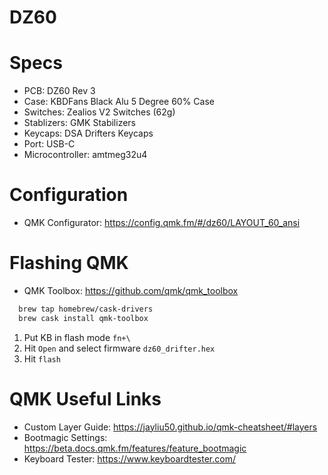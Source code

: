 # DZ60

# Specs
* PCB: DZ60 Rev 3
* Case: KBDFans Black Alu 5 Degree 60% Case
* Switches: Zealios V2 Switches (62g)
* Stablizers: GMK Stabilizers
* Keycaps: DSA Drifters Keycaps
* Port: USB-C
* Microcontroller: amtmeg32u4

# Configuration
* QMK Configurator: https://config.qmk.fm/#/dz60/LAYOUT_60_ansi
# Flashing QMK
* QMK Toolbox: https://github.com/qmk/qmk_toolbox

```sh
  brew tap homebrew/cask-drivers
  brew cask install qmk-toolbox
  ```

  1.  Put KB in flash mode `fn+\`
  2.  Hit `Open` and select firmware `dz60_drifter.hex`
  3.  Hit `flash`

# QMK Useful Links
* Custom Layer Guide:  https://jayliu50.github.io/qmk-cheatsheet/#layers
* Bootmagic Settings: https://beta.docs.qmk.fm/features/feature_bootmagic
* Keyboard Tester: https://www.keyboardtester.com/
